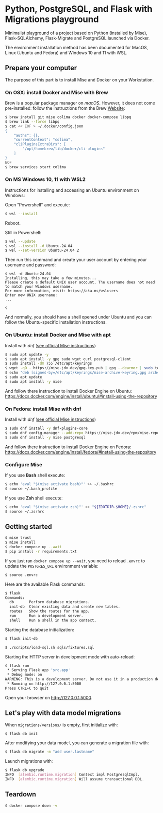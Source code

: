 # Python, PostgreSQL, and Flask with Migrations playground

Minimalist playground of a project based on Python (installed by Mise), Flask-SQLAlchemy, Flask-Migrate and PostgreSQL launched via Docker.

The environment installation method has been documented for MacOS, Linux (Ubuntu and Fedora) and Windows 10 and 11 with WSL.

## Prepare your computer

The purpose of this part is to install Mise and Docker on your Workstation.

### On OSX: install Docker and Mise with Brew

Brew is a popular package manager on *macOS*.
However, it does not come pre-installed: follow the instructions from the Brew [Website](https://brew.sh/index_fr):

```sh
$ brew install git mise colima docker docker-compose libpq
$ brew link --force libpq
$ cat << EOF > ~/.docker/config.json
{
    "auths": {},
    "currentContext": "colima",
    "cliPluginsExtraDirs": [
        "/opt/homebrew/lib/docker/cli-plugins"
    ]
}
EOF
$ brew services start colima
```

### On MS Windows 10, 11 with WSL2

Instructions for installing and accessing an Ubuntu environment on Windows:

Open "Powershell" and execute:

```sh
$ wsl --install
```

Reboot.

Still in Powershell:

```sh
$ wsl --update
$ wsl --install -d Ubuntu-24.04
$ wsl --set-version Ubuntu-24.04 2
```

Then run this command and create your user account by entering your username and password:

```
$ wsl -d Ubuntu-24.04
Installing, this may take a few minutes...
Please create a default UNIX user account. The username does not need to match your Windows username.
For more information, visit: https://aka.ms/wslusers
Enter new UNIX username:
...

$
```

And normally, you should have a shell opened under Ubuntu and you can follow the Ubuntu-specific installation instructions.

### On Ubuntu: install Docker and Mise with apt

Install with *dnf* ([see official Mise instructions](https://mise.jdx.dev/installing-mise.html#apt))

```sh
$ sudo apt update -y
$ sudo apt install -y gpg sudo wget curl postgresql-client
$ sudo install -dm 755 /etc/apt/keyrings
$ wget -qO - https://mise.jdx.dev/gpg-key.pub | gpg --dearmor | sudo tee /etc/apt/keyrings/mise-archive-keyring.gpg 1> /dev/null
$ echo "deb [signed-by=/etc/apt/keyrings/mise-archive-keyring.gpg arch=amd64] https://mise.jdx.dev/deb stable main" | sudo tee /etc/apt/sources.list.d/mise.list
$ sudo apt update
$ sudo apt install -y mise
```

And follow there instruction to install Docker Engine on Ubuntu: https://docs.docker.com/engine/install/ubuntu/#install-using-the-repository

### On Fedora: install Mise with dnf

Install with *dnf* ([see official Mise instructions](https://mise.jdx.dev/installing-mise.html#dnf))

```sh
$ sudo dnf install -y dnf-plugins-core
$ sudo dnf config-manager --add-repo https://mise.jdx.dev/rpm/mise.repo
$ sudo dnf install -y mise postgresql
```

And follow there instruction to install Docker Engine on Fedora: https://docs.docker.com/engine/install/fedora/#install-using-the-repository



### Configure Mise

If you use **Bash** shell execute:

```sh
$ echo 'eval "$(mise activate bash)"' >> ~/.bashrc
$ source ~/.bash_profile
```

If you use **Zsh** shell execute:

```sh
$ echo 'eval "$(mise activate zsh)"' >> "${ZDOTDIR-$HOME}/.zshrc"
$ source ~/.zsrhrc
```


## Getting started

```sh
$ mise trust
$ mise install
$ docker compose up --wait
$ pip install -r requirements.txt
```

If you just ran `docker compose up --wait`, you need to reload `.envrc` to update the `POSTGRES_URL` environment variable:

```sh
$ source .envrc
```

Here are the available Flask commands:

```sh
$ flask
Commands:
  db       Perform database migrations.
  init-db  Clear existing data and create new tables.
  routes   Show the routes for the app.
  run      Run a development server.
  shell    Run a shell in the app context.
```

Starting the database initialization:

```sh
$ flask init-db
```

```sh
$ ./scripts/load-sql.sh sqls/fixtures.sql
```

Starting the HTTP server in development mode with auto-reload:

```sh
$ flask run
 * Serving Flask app 'src.app'
 * Debug mode: on
WARNING: This is a development server. Do not use it in a production deployment. Use a production WSGI server instead.
 * Running on http://127.0.0.1:5000
Press CTRL+C to quit
```

Open your browser on <http://127.0.0.1:5000>.

## Let's play with data model migrations

When `migrations/versions/` is empty, first initialize with:

```sh
$ flask db init
```

After modifying your data model, you can generate a migration file with:

```sh
$ flask db migrate -m "add user.lastname"
```

Launch migrations with:

```sh
$ flask db upgrade
INFO  [alembic.runtime.migration] Context impl PostgresqlImpl.
INFO  [alembic.runtime.migration] Will assume transactional DDL.
```

## Teardown

```sh
$ docker compose down -v
```
